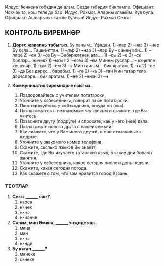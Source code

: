 Илдус: Кечкенә гөбәдия дә алам. Сездә гөбәдия бик тәмле.
Официант: Чәкчәк тә, кош теле дә бар.
Илдус: Рәхмәт. Аларны алмыйм. Күп була.
Официант: Ашларыгыз тәмле булсын!
Илдус: Рәхмәт Сезгә!

## КОНТРОЛЬ БИРЕМНӘР

1. **Дөрес җавапны табыгыз.**
   Бу ханым... Уфадан.
   1\) –лар 2\) –нар 3\) –нәр
   Бу бала... Ташкенттан.
   1\) –лар 2\) –нар 3\) –ләр
   Бу – синең әби...
   1\) –ләре 2\) –ең 3\) –се
   Бу – Зөбәрҗәтнең апа....
   1\) –сы 2\) –e 3\) –се
   Хәлләр... ничек?
   1\) –ыгыз 2\) –егез 3\) –ем
   Минем дуслар... – күңелле кешеләр.
   1\) –ым 2\) –ем 3\) –ы
   Мин гаиләм... бик яратам.
   1\) –гә 2\) –не 3\) –дә
   Без дәрес... барабыз.
   1\) –гә 2\) –ка 3\) –тән
   Мин татар теле дәресләре... бик яратам.
   1\) –не 2\) –ннән 3\) –н

2. **Коммуникатив биремнәрне языгыз.**

   1. Поздоровайтесь с учителем потатарски.
   2. Уточните у собеседника, говорит ли он потатарски.
   3. Поинтересуйтесь у собеседника, откуда он (она).
   4. Познакомьтесь с незнакомым человеком и скажите, где Вы учитесь.
   5. Позвоните другу (подруге) и спросите, как у него (неё) дела.
   6. Познакомьте нового друга с вашей семьёй.
   7. Как скажете, что у Вас много друзей, и они отзывчивые и щедрые.
   8. Уточните у знакомого номер телефона.
   10. Скажите, сколько языков Вы знаете.
   11. Скажите, где Вы изучаете татарский язык, в какие дни бывают занятия.
   12. Уточните у собеседника, какое сегодня число и день недели.
   13. Скажите, какая сегодня погода.
   15. Как скажете о том, что вам нравится город Казань.

### ТЕСТЛАР

1. **Сезгә \_\_\_\_\_\_ яшь?**
   1. нәрсә
   2. ничек
   3. ничә
   4. ничәнче
2. **Сәлам, мин Әминә, \_\_\_\_\_\_ унҗиде яшь.**
   1. миңа
   2. мин
   3. ничә
   4. нинди
3. **Бу китап \_\_\_\_\_\_?**
   1. минеке
   2. синеке